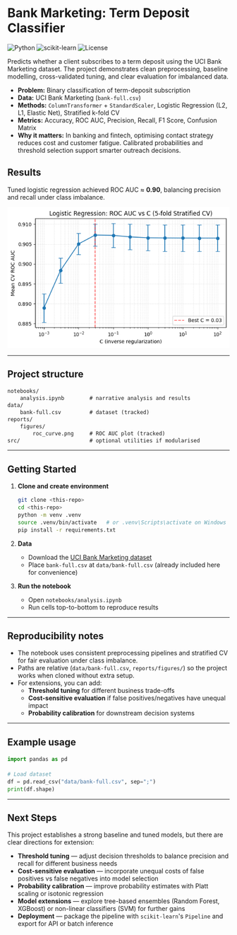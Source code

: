 # Bank Marketing: Term Deposit Classifier

![Python](https://img.shields.io/badge/Python-3.11+-blue) ![scikit-learn](https://img.shields.io/badge/scikit--learn-1.x-ff7f0e) ![License](https://img.shields.io/badge/License-MIT-green)

Predicts whether a client subscribes to a term deposit using the UCI Bank Marketing dataset. The project demonstrates clean preprocessing, baseline modelling, cross-validated tuning, and clear evaluation for imbalanced data.

- **Problem:** Binary classification of term-deposit subscription  
- **Data:** UCI Bank Marketing (`bank-full.csv`)  
- **Methods:** `ColumnTransformer` + `StandardScaler`, Logistic Regression (L2, L1, Elastic Net), Stratified k-fold CV  
- **Metrics:** Accuracy, ROC AUC, Precision, Recall, F1 Score, Confusion Matrix  
- **Why it matters:** In banking and fintech, optimising contact strategy reduces cost and customer fatigue. Calibrated probabilities and threshold selection support smarter outreach decisions.  

## Results

Tuned logistic regression achieved ROC AUC ≈ **0.90**, balancing precision and recall under class imbalance.

![ROC Curve](reports/figures/roc_curve.png)

---

## Project structure
```
notebooks/
    analysis.ipynb        # narrative analysis and results
data/
    bank-full.csv         # dataset (tracked)
reports/
    figures/
        roc_curve.png     # ROC AUC plot (tracked)
src/                      # optional utilities if modularised
```

---

## Getting Started

1. **Clone and create environment**
   ```bash
   git clone <this-repo>
   cd <this-repo>
   python -m venv .venv
   source .venv/bin/activate   # or .venv\Scripts\activate on Windows
   pip install -r requirements.txt
   ```

2. **Data**
   - Download the [UCI Bank Marketing dataset](https://archive.ics.uci.edu/dataset/222/bank+marketing)  
   - Place `bank-full.csv` at `data/bank-full.csv` (already included here for convenience)

3. **Run the notebook**
   - Open `notebooks/analysis.ipynb`  
   - Run cells top-to-bottom to reproduce results  

---

## Reproducibility notes
- The notebook uses consistent preprocessing pipelines and stratified CV for fair evaluation under class imbalance.  
- Paths are relative (`data/bank-full.csv`, `reports/figures/`) so the project works when cloned without extra setup.  
- For extensions, you can add:
  - **Threshold tuning** for different business trade-offs  
  - **Cost-sensitive evaluation** if false positives/negatives have unequal impact  
  - **Probability calibration** for downstream decision systems  

---

## Example usage
```python
import pandas as pd

# Load dataset
df = pd.read_csv("data/bank-full.csv", sep=";")
print(df.shape)
```
---

## Next Steps

This project establishes a strong baseline and tuned models, but there are clear directions for extension:

- **Threshold tuning** — adjust decision thresholds to balance precision and recall for different business needs  
- **Cost-sensitive evaluation** — incorporate unequal costs of false positives vs false negatives into model selection  
- **Probability calibration** — improve probability estimates with Platt scaling or isotonic regression  
- **Model extensions** — explore tree-based ensembles (Random Forest, XGBoost) or non-linear classifiers (SVM) for further gains  
- **Deployment** — package the pipeline with `scikit-learn`'s `Pipeline` and export for API or batch inference  


